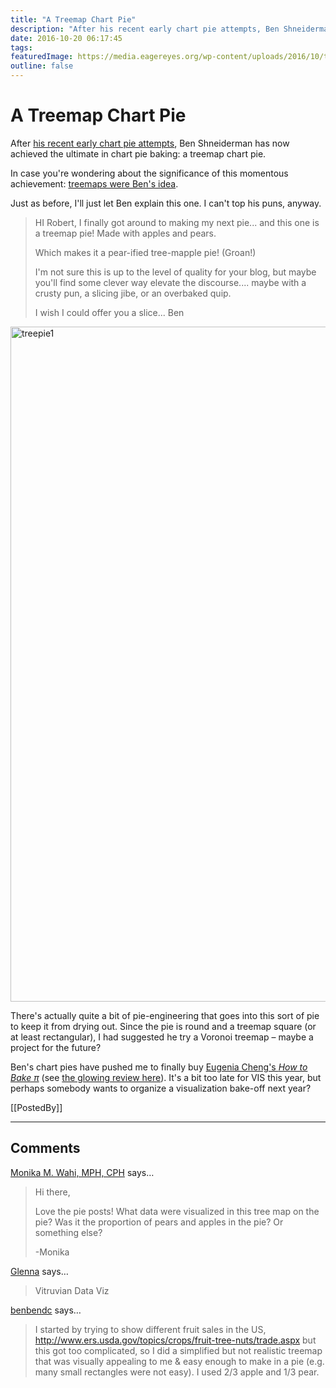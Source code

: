 ```yaml
---
title: "A Treemap Chart Pie"
description: "After his recent early chart pie attempts, Ben Shneiderman has now achieved the ultimate in chart pie baking: a treemap chart pie."
date: 2016-10-20 06:17:45
tags: 
featuredImage: https://media.eagereyes.org/wp-content/uploads/2016/10/treepie2.jpg
outline: false
---
```


# A Treemap Chart Pie

After <a href="/blog/2016/ben-shneidermans-chart-pies">his recent early chart pie attempts</a>, Ben Shneiderman has now achieved the ultimate in chart pie baking: a treemap chart pie. 

In case you're wondering about the significance of this momentous achievement: <a href="http://www.cs.umd.edu/hcil/treemap-history/">treemaps were Ben's idea</a>.

Just as before, I'll just let Ben explain this one. I can't top his puns, anyway.

>	HI Robert,
>	I finally got around to making my next pie... and this one is a treemap pie! Made with apples and pears.
>	
>	Which makes it a pear-ified tree-mapple pie! (Groan!)
>	
>	I'm not sure this is up to the level of quality for your blog, but maybe you'll find some clever way elevate the discourse.... maybe with a crusty pun, a slicing jibe, or an overbaked quip.
>	
>	I wish I could offer you a slice... Ben

<img class="aligncenter size-full wp-image-9711" src="https://media.eagereyes.org/wp-content/uploads/2016/10/treepie1.jpg" alt="treepie1" width="1440" height="1080" />

There's actually quite a bit of pie-engineering that goes into this sort of pie to keep it from drying out.  Since the pie is round and a treemap square (or at least rectangular), I had suggested he try a Voronoi treemap – maybe a project for the future?

Ben's chart pies have pushed me to finally buy <a href="https://www.amazon.com/How-Bake-Pi-Exploration-Mathematics/dp/0465051715">Eugenia Cheng's <em>How to Bake π</em></a> (see <a href="http://www.nytimes.com/2015/06/14/books/review/how-to-bake-pi-by-eugenia-cheng.html">the glowing review here</a>). It's a bit too late for VIS this year, but perhaps somebody wants to organize a visualization bake-off next year?

[[PostedBy]]

<aside class="comments">

---
## Comments

<a href="http://www.dethwench.com" rel="nofollow noopener" target="_blank">Monika M. Wahi, MPH, CPH</a> says…
>	Hi there,
>	
>	Love the pie posts! What data were visualized in this tree map on the pie? Was it the proportion of pears and apples in the pie? Or something else?
>	
>	-Monika

<a href="http://glennashaw.com" rel="nofollow noopener" target="_blank">Glenna</a> says…
>	Vitruvian Data Viz

<a href="http://benbendc.wordpress.com" rel="nofollow noopener" target="_blank">benbendc</a> says…
>	I started by trying to show different fruit sales in the US, http://www.ers.usda.gov/topics/crops/fruit-tree-nuts/trade.aspx but this got too complicated, so I did a simplified but not realistic treemap that was visually appealing to me &amp; easy enough to make in a pie (e.g. many small rectangles were not easy).
>	I used 2/3 apple and 1/3 pear.

</aside>

